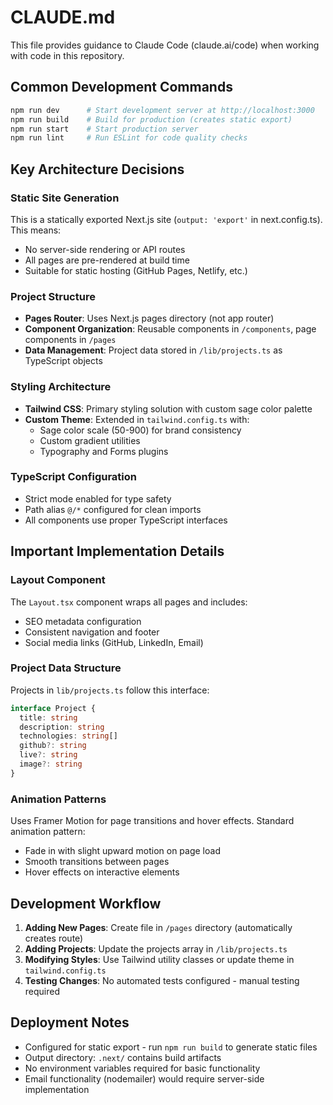 # CLAUDE.md

This file provides guidance to Claude Code (claude.ai/code) when working with code in this repository.

## Common Development Commands

```bash
npm run dev      # Start development server at http://localhost:3000
npm run build    # Build for production (creates static export)
npm run start    # Start production server
npm run lint     # Run ESLint for code quality checks
```

## Key Architecture Decisions

### Static Site Generation
This is a statically exported Next.js site (`output: 'export'` in next.config.ts). This means:
- No server-side rendering or API routes
- All pages are pre-rendered at build time
- Suitable for static hosting (GitHub Pages, Netlify, etc.)

### Project Structure
- **Pages Router**: Uses Next.js pages directory (not app router)
- **Component Organization**: Reusable components in `/components`, page components in `/pages`
- **Data Management**: Project data stored in `/lib/projects.ts` as TypeScript objects

### Styling Architecture
- **Tailwind CSS**: Primary styling solution with custom sage color palette
- **Custom Theme**: Extended in `tailwind.config.ts` with:
  - Sage color scale (50-900) for brand consistency
  - Custom gradient utilities
  - Typography and Forms plugins

### TypeScript Configuration
- Strict mode enabled for type safety
- Path alias `@/*` configured for clean imports
- All components use proper TypeScript interfaces

## Important Implementation Details

### Layout Component
The `Layout.tsx` component wraps all pages and includes:
- SEO metadata configuration
- Consistent navigation and footer
- Social media links (GitHub, LinkedIn, Email)

### Project Data Structure
Projects in `lib/projects.ts` follow this interface:
```typescript
interface Project {
  title: string
  description: string
  technologies: string[]
  github?: string
  live?: string
  image?: string
}
```

### Animation Patterns
Uses Framer Motion for page transitions and hover effects. Standard animation pattern:
- Fade in with slight upward motion on page load
- Smooth transitions between pages
- Hover effects on interactive elements

## Development Workflow

1. **Adding New Pages**: Create file in `/pages` directory (automatically creates route)
2. **Adding Projects**: Update the projects array in `/lib/projects.ts`
3. **Modifying Styles**: Use Tailwind utility classes or update theme in `tailwind.config.ts`
4. **Testing Changes**: No automated tests configured - manual testing required

## Deployment Notes

- Configured for static export - run `npm run build` to generate static files
- Output directory: `.next/` contains build artifacts
- No environment variables required for basic functionality
- Email functionality (nodemailer) would require server-side implementation